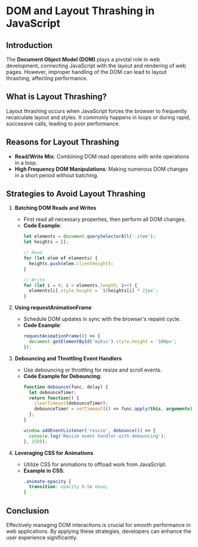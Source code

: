 
# DOM and Layout Thrashing in JavaScript

## Introduction
The **Document Object Model (DOM)** plays a pivotal role in web development, connecting JavaScript with the layout and rendering of web pages. However, improper handling of the DOM can lead to layout thrashing, affecting performance.

## What is Layout Thrashing?
Layout thrashing occurs when JavaScript forces the browser to frequently recalculate layout and styles. It commonly happens in loops or during rapid, successive calls, leading to poor performance.

## Reasons for Layout Thrashing
- **Read/Write Mix**: Combining DOM read operations with write operations in a loop.
- **High Frequency DOM Manipulations**: Making numerous DOM changes in a short period without batching.

## Strategies to Avoid Layout Thrashing

1. **Batching DOM Reads and Writes**
   - First read all necessary properties, then perform all DOM changes.
   - **Code Example**:
     ```javascript
     let elements = document.querySelectorAll('.item');
     let heights = [];

     // Read
     for (let elem of elements) {
       heights.push(elem.clientHeight);
     }

     // Write
     for (let i = 0; i < elements.length; i++) {
       elements[i].style.height = `${heights[i] * 2}px`;
     }
     ```

2. **Using requestAnimationFrame**
   - Schedule DOM updates in sync with the browser's repaint cycle.
   - **Code Example**:
     ```javascript
     requestAnimationFrame(() => {
       document.getElementById('myDiv').style.height = '100px';
     });
     ```

3. **Debouncing and Throttling Event Handlers**
   - Use debouncing or throttling for resize and scroll events.
   - **Code Example for Debouncing**:
     ```javascript
     function debounce(func, delay) {
       let debounceTimer;
       return function() {
         clearTimeout(debounceTimer);
         debounceTimer = setTimeout(() => func.apply(this, arguments), delay);
       };
     }

     window.addEventListener('resize', debounce(() => {
       console.log('Resize event handler with debouncing');
     }, 250));
     ```

4. **Leveraging CSS for Animations**
   - Utilize CSS for animations to offload work from JavaScript.
   - **Example in CSS**:
     ```css
     .animate-opacity {
       transition: opacity 0.5s ease;
     }
     ```

## Conclusion
Effectively managing DOM interactions is crucial for smooth performance in web applications. By applying these strategies, developers can enhance the user experience significantly.
